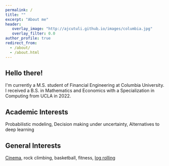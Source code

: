 ```yaml
---
permalink: /
title: ""
excerpt: "About me"
header:
   overlay_image: "http://ajcutuli.github.io/images/columbia.jpg"
   overlay_filter: 0.0
author_profile: true
redirect_from: 
  - /about/
  - /about.html 
---
```


**Hello there!**
---

I'm currently a M.S. student of Financial Engineering at Columbia University. I received a B.S. in Mathematics and Economics with a Specialization in Computing from UCLA in 2022.



**Academic Interests**
---
Probabilistic modeling, Decision making under uncertainty, Alternatives to deep learning



**General Interests**
---

[Cinema](https://letterboxd.com/ajcutuli/), rock climbing, basketball, fitness, [log rolling](https://www.instagram.com/stories/highlights/18080647642303348/)

